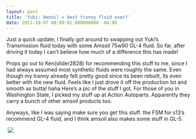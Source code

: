 ```yaml
---
layout: post
title: 'Yuki: Amsoil = best tranny fluid ever?'
date: 2011-10-07 08:09:01.000000000 -04:00
---
```

<p>Just a quick update, I finally got around to swapping out Yuki’s Transmission fluid today with some Amsoil 75w90 GL-4 fluid. So far, after driving it today I can’t believe how much of a difference this has made!</p>  <p>Props go out to Ken(slider2828) for recommending this stuff to me, since I had always assumed most synthetic fluids were roughly the same. Even though my tranny already felt pretty good since its been rebuilt, its even better with the new fluid. Feels like I just drove it off the production lot and smooth as butta! haha Here’s a pic of the stuff I got. For those of you in Washington State, I picked my stuff up at Action Autoparts. Apparently they carry a bunch of other amsoil products too.</p>  <p>Anyways, like I was saying make sure you get this stuff. the FSM for s13’s recommend GL-4 fluid, and I think amsoil also makes some stuff in GL-5.</p>  <p><img style="margin: 0px 8px 0px 4px" src="http://www.skspeed.com/images-dyn/ProductImages/Thumb/AMZMTG.jpg" /></p>
